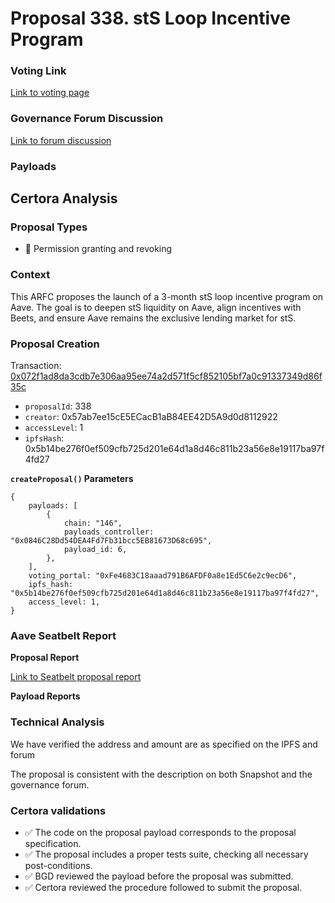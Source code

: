 # Proposal 338. stS Loop Incentive Program

### Voting Link
[Link to voting page](https://vote.onaave.com/proposal/?proposalId=338)

### Governance Forum Discussion
[Link to forum discussion](https://governance.aave.com/t/arfc-sts-loop-incentive-program/22368)

### Payloads



## Certora Analysis

### Proposal Types

* :handshake: Permission granting and revoking


### Context
This ARFC proposes the launch of a 3-month stS loop incentive program on Aave. The goal is to deepen stS liquidity on Aave, align incentives with Beets, and ensure Aave remains the exclusive lending market for stS.

### Proposal Creation
Transaction: [0x072f1ad8da3cdb7e306aa95ee74a2d571f5cf852105bf7a0c91337349d86f35c](https://etherscan.io/tx/0x072f1ad8da3cdb7e306aa95ee74a2d571f5cf852105bf7a0c91337349d86f35c)
- `proposalId`: 338
- `creator`: 0x57ab7ee15cE5ECacB1aB84EE42D5A9d0d8112922
- `accessLevel`: 1
- `ipfsHash`: 0x5b14be276f0ef509cfb725d201e64d1a8d46c811b23a56e8e19117ba97f4fd27

**`createProposal()` Parameters**
```
{
    payloads: [
        {
            chain: "146",
            payloads_controller: "0x0846C28Dd54DEA4Fd7Fb31bcc5EB81673D68c695",
            payload_id: 6,
        },
    ],
    voting_portal: "0xFe4683C18aaad791B6AFDF0a8e1Ed5C6e2c9ecD6",
    ipfs_hash: "0x5b14be276f0ef509cfb725d201e64d1a8d46c811b23a56e8e19117ba97f4fd27",
    access_level: 1,
}
```

### Aave Seatbelt Report
**Proposal Report**

[Link to Seatbelt proposal report](https://github.com/bgd-labs/seatbelt-gov-v3/blob/main/reports/proposals/338.md)

**Payload Reports**


### Technical Analysis
We have verified the address and amount are as specified on the IPFS and forum
 
The proposal is consistent with the description on both Snapshot and the governance forum.

### Certora validations
* :white_check_mark: The code on the proposal payload corresponds to the proposal specification.
* :white_check_mark: The proposal includes a proper tests suite, checking all necessary post-conditions.
* :white_check_mark: BGD reviewed the payload before the proposal was submitted.
* :white_check_mark: Certora reviewed the procedure followed to submit the proposal.